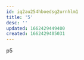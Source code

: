 ```yaml
---
id: iq2au254hboedsg2urnhlm1
title: '5'
desc: ''
updated: 1662429449400
created: 1662429405031
---
```

p5